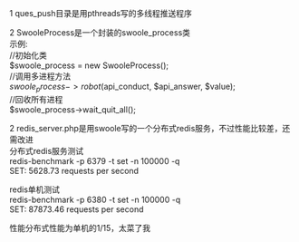 1 ques_push目录是用pthreads写的多线程推送程序<br/>

2 SwooleProcess是一个封装的swoole_process类<br/>
示例:<br/>
//初始化类<br/>
$swoole_process = new SwooleProcess();<br/>
//调用多进程方法<br/>
$swoole_process->robot($api_conduct, $api_answer, $value);<br/>
//回收所有进程<br/>
$swoole_process->wait_quit_all();<br/>

2 redis_server.php是用swoole写的一个分布式redis服务，不过性能比较差，还需改进<br/>
分布式redis服务测试<br/>
redis-benchmark -p 6379 -t set -n 100000 -q<br/>
SET: 5628.73 requests per second<br/>

redis单机测试<br/>
redis-benchmark -p 6380 -t set -n 100000 -q<br/>
SET: 87873.46 requests per second<br/>

性能分布式性能为单机的1/15，太菜了我<br/>
